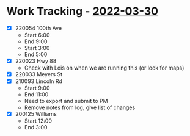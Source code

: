 # Work Tracking - [2022-03-30](2022-03-30)
- [x]  220054 100th Ave
	- Start 6:00
	- End 9:00
	- Start 3:00
	- End 5:00
- [x] 220023 Hwy 88
	- Check with Lois on when we are running this (or look for maps)
- [x] 220033 Meyers St
- [x] 210093 Lincoln Rd
	- Start 9:00
	- End 11:00
	- Need to export and submit to PM
	- Remove notes from log, give list of changes
- [x] 200125 Williams
	- Start 12:00
	- End 3:00